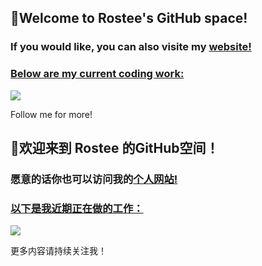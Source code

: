 ## 👋Welcome to Rostee's GitHub space!
### If you would like, you can also visite my <a href="rostyan.site">website</href>!
### Below are my current coding work:
<a href="https://wakatime.com"><img src="https://wakatime.com/share/@55e8a8c6-76fc-4480-b85b-2502f013b652/f431bf32-6467-46e5-91ac-86fb4b7c6341.png" /></a>

Follow me for more!


## 👋欢迎来到 Rostee 的GitHub空间！
### 愿意的话你也可以访问我的<a href="rostyan.site">个人网站</href>!
### 以下是我近期正在做的工作：
<a href="https://wakatime.com"><img src="https://wakatime.com/share/@55e8a8c6-76fc-4480-b85b-2502f013b652/f431bf32-6467-46e5-91ac-86fb4b7c6341.png" /></a>

更多内容请持续关注我！
